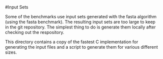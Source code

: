 #Input Sets

Some of the benchmarks use input sets generated with the fasta algorithm (using the fasta benchmark).
The resulting input sets are too large to keep in the git repository.  The simplest thing
to do is generate them locally after checking out the respository.

This directory contains a copy of the fastest C implementation for generating the input files 
and a script to generate them for various different sizes.

